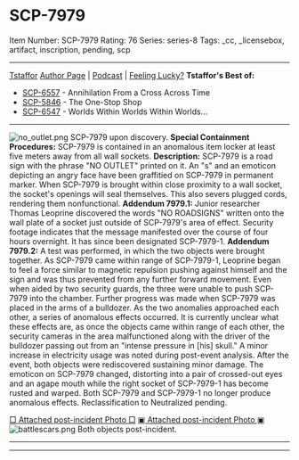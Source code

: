 # SCP-7979
Item Number: SCP-7979
Rating: 76
Series: series-8
Tags: _cc, _licensebox, artifact, inscription, pending, scp

---

[Tstaffor](javascript:;)
[Author Page](/tstaffor-s-author-page) | [Podcast](/the-scip-squad-podcast-hub) | [Feeling Lucky?](https://scp-wiki.wikidot.com/random:random-page)
**Tstaffor's Best of:**
  * [SCP-6557](/scp-6557) \- Annihilation From a Cross Across Time
  * [SCP-5846](/scp-5846) \- The One-Stop Shop
  * [SCP-6547](/scp-6547) \- Worlds Within Worlds Within Worlds…

* * *
![no_outlet.png](https://scp-wiki.wdfiles.com/local--files/scp-7979/no_outlet.png)
SCP-7979 upon discovery.
**Special Containment Procedures:** SCP-7979 is contained in an anomalous item locker at least five meters away from all wall sockets.
**Description:** SCP-7979 is a road sign with the phrase "NO OUTLET" printed on it. An "s" and an emoticon depicting an angry face have been graffitied on SCP-7979 in permanent marker.
When SCP-7979 is brought within close proximity to a wall socket, the socket's openings will seal themselves. This also severs plugged cords, rendering them nonfunctional.
**Addendum 7979.1:** Junior researcher Thomas Leoprine discovered the words "NO ROADSIGNS" written onto the wall plate of a socket just outside of SCP-7979's area of effect. Security footage indicates that the message manifested over the course of four hours overnight. It has since been designated SCP-7979-1.
**Addendum 7979.2:** A test was performed, in which the two objects were brought together. As SCP-7979 came within range of SCP-7979-1, Leoprine began to feel a force similar to magnetic repulsion pushing against himself and the sign and was thus prevented from any further forward movement. Even when aided by two security guards, the three were unable to push SCP-7979 into the chamber. Further progress was made when SCP-7979 was placed in the arms of a bulldozer.
As the two anomalies approached each other, a series of anomalous effects occurred. It is currently unclear what these effects are, as once the objects came within range of each other, the security cameras in the area malfunctioned along with the driver of the bulldozer passing out from an "intense pressure in [his] skull." A minor increase in electricity usage was noted during post-event analysis.
After the event, both objects were rediscovered sustaining minor damage. The emoticon on SCP-7979 changed, distorting into a pair of crossed-out eyes and an agape mouth while the right socket of SCP-7979-1 has become rusted and warped. Both SCP-7979 and SCP-7979-1 no longer produce anomalous effects. Reclassification to Neutralized pending.  

[□ Attached post-incident Photo □](javascript:;)
[▣ Attached post-incident Photo ▣](javascript:;)
![battlescars.png](https://scp-wiki.wdfiles.com/local--files/scp-7979/battlescars.png)
Both objects post-incident.
* * *
* * *
